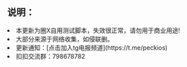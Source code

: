 ## 说明：

<li>本更新为圈X自用测试脚本，失效很正常，请勿用于商业用途!<br>
<li>大部分来源于网络收集，如侵联删。<br>
<li>更新通知：[点击加入tg电报频道](https://t.me/peckios)<br>
<li>扣扣交流群：798678782</li>
